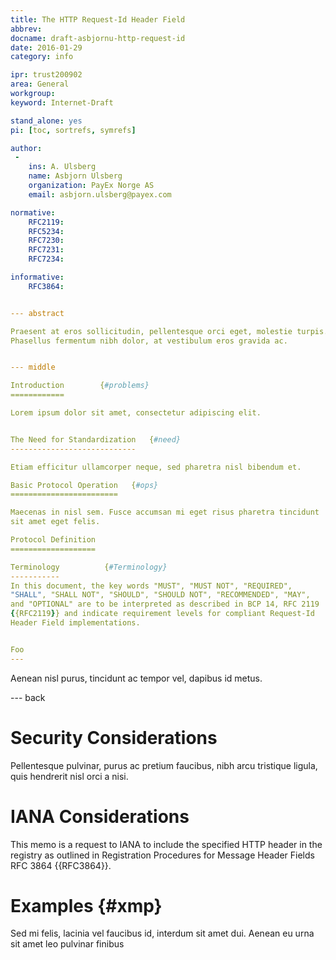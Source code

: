 ```yaml
---
title: The HTTP Request-Id Header Field
abbrev:
docname: draft-asbjornu-http-request-id
date: 2016-01-29
category: info

ipr: trust200902
area: General
workgroup:
keyword: Internet-Draft

stand_alone: yes
pi: [toc, sortrefs, symrefs]

author:
 -
    ins: A. Ulsberg
    name: Asbjorn Ulsberg
    organization: PayEx Norge AS
    email: asbjorn.ulsberg@payex.com

normative:
    RFC2119:
    RFC5234:
    RFC7230:
    RFC7231:
    RFC7234:

informative:
    RFC3864:


--- abstract

Praesent at eros sollicitudin, pellentesque orci eget, molestie turpis.
Phasellus fermentum nibh dolor, at vestibulum eros gravida ac.


--- middle

Introduction        {#problems}
============

Lorem ipsum dolor sit amet, consectetur adipiscing elit.


The Need for Standardization   {#need}
----------------------------

Etiam efficitur ullamcorper neque, sed pharetra nisl bibendum et.

Basic Protocol Operation   {#ops}
========================

Maecenas in nisl sem. Fusce accumsan mi eget risus pharetra tincidunt
sit amet eget felis.

Protocol Definition
===================

Terminology          {#Terminology}
-----------
In this document, the key words "MUST", "MUST NOT", "REQUIRED",
"SHALL", "SHALL NOT", "SHOULD", "SHOULD NOT", "RECOMMENDED", "MAY",
and "OPTIONAL" are to be interpreted as described in BCP 14, RFC 2119
{{RFC2119}} and indicate requirement levels for compliant Request-Id
Header Field implementations.


Foo
---
```


Aenean nisl purus, tincidunt ac tempor vel, dapibus id metus.

--- back

Security Considerations
=======================

Pellentesque pulvinar, purus ac pretium faucibus, nibh arcu tristique
ligula, quis hendrerit nisl orci a nisi.


IANA Considerations
==================

This memo is a request to IANA to include the specified HTTP header
in the registry as outlined in Registration Procedures for Message
Header Fields RFC 3864 {{RFC3864}}.

Examples  {#xmp}
========

Sed mi felis, lacinia vel faucibus id, interdum sit amet dui. Aenean
eu urna sit amet leo pulvinar finibus